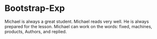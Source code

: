 # Bootstrap-Exp
Michael is always a great student.  Michael reads very well. He is always prepared for the lesson. Michael can work on the words: fixed, machines, products, Authors, and replied.
